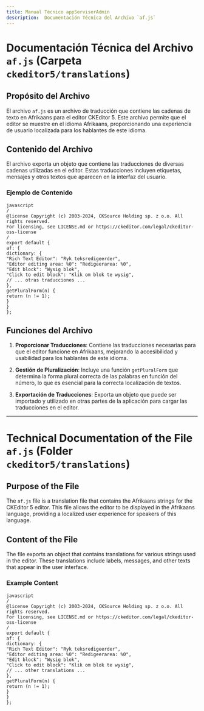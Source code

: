 ```yaml
---
title: Manual Técnico appServiserAdmin
description:  Documentación Técnica del Archivo `af.js`
---
```


# Documentación Técnica del Archivo `af.js` (Carpeta `ckeditor5/translations`)

## Propósito del Archivo
El archivo `af.js` es un archivo de traducción que contiene las cadenas de texto en Afrikaans para el editor CKEditor 5. Este archivo permite que el editor se muestre en el idioma Afrikaans, proporcionando una experiencia de usuario localizada para los hablantes de este idioma.

## Contenido del Archivo
El archivo exporta un objeto que contiene las traducciones de diversas cadenas utilizadas en el editor. Estas traducciones incluyen etiquetas, mensajes y otros textos que aparecen en la interfaz del usuario.

### Ejemplo de Contenido
```
javascript
/
@license Copyright (c) 2003-2024, CKSource Holding sp. z o.o. All rights reserved.
For licensing, see LICENSE.md or https://ckeditor.com/legal/ckeditor-oss-license
/
export default {
af: {
dictionary: {
"Rich Text Editor": "Ryk teksredigeerder",
"Editor editing area: %0": "Redigeerarea: %0",
"Edit block": "Wysig blok",
"Click to edit block": "Klik om blok te wysig",
// ... otras traducciones ...
},
getPluralForm(n) {
return (n != 1);
}
}
};
```


## Funciones del Archivo
1. **Proporcionar Traducciones**: Contiene las traducciones necesarias para que el editor funcione en Afrikaans, mejorando la accesibilidad y usabilidad para los hablantes de este idioma.

2. **Gestión de Pluralización**: Incluye una función `getPluralForm` que determina la forma plural correcta de las palabras en función del número, lo que es esencial para la correcta localización de textos.

3. **Exportación de Traducciones**: Exporta un objeto que puede ser importado y utilizado en otras partes de la aplicación para cargar las traducciones en el editor.

---

# Technical Documentation of the File `af.js` (Folder `ckeditor5/translations`)

## Purpose of the File
The `af.js` file is a translation file that contains the Afrikaans strings for the CKEditor 5 editor. This file allows the editor to be displayed in the Afrikaans language, providing a localized user experience for speakers of this language.

## Content of the File
The file exports an object that contains translations for various strings used in the editor. These translations include labels, messages, and other texts that appear in the user interface.

### Example Content
```
javascript
/
@license Copyright (c) 2003-2024, CKSource Holding sp. z o.o. All rights reserved.
For licensing, see LICENSE.md or https://ckeditor.com/legal/ckeditor-oss-license
/
export default {
af: {
dictionary: {
"Rich Text Editor": "Ryk teksredigeerder",
"Editor editing area: %0": "Redigeerarea: %0",
"Edit block": "Wysig blok",
"Click to edit block": "Klik om blok te wysig",
// ... other translations ...
},
getPluralForm(n) {
return (n != 1);
}
}
};
```
